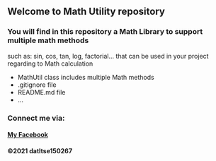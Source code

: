 ## Welcome to Math Utility repository

### You will find in this repository a Math Library to support multiple math methods
such as: sin, cos, tan, log, factorial... that can be used in your project regarding
to Math calculation

* MathUtil class includes multiple Math methods
* .gitignore file
* README.md file
* ...

### Connect me via:
#### [My Facebook](https://facebook.com/ledat2k1)

#### ©2021 datltse150267
